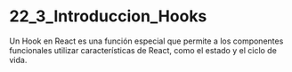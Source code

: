 # 22_3_Introduccion_Hooks
Un Hook en React es una función especial que permite a los componentes funcionales utilizar características de React, como el estado y el ciclo de vida.
